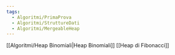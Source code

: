 ```yaml
---
tags:
  - Algoritmi/PrimaProva
  - Algoritmi/StruttureDati
  - Algoritmi/MergeableHeap
---
```


[[Algoritmi/Heap Binomiali|Heap Binomiali]]
[[Heap di Fibonacci]]
